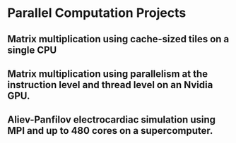 # Parallel Computation Projects

## Matrix multiplication using cache-sized tiles on a single CPU

## Matrix multiplication using parallelism at the instruction level and thread level on an Nvidia GPU.

## Aliev-Panfilov electrocardiac simulation using MPI and up to 480 cores on a supercomputer. 
